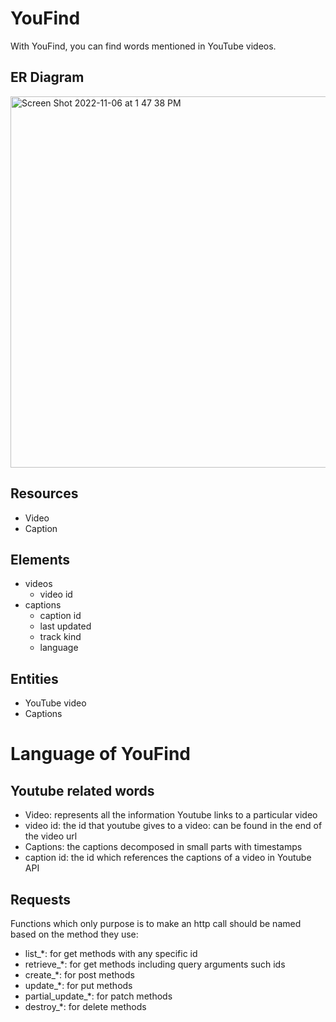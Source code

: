 # YouFind

With YouFind, you can find words mentioned in YouTube videos.

## ER Diagram

<img width="594" alt="Screen Shot 2022-11-06 at 1 47 38 PM" src="https://user-images.githubusercontent.com/50112902/200156545-1795a615-77e5-4b72-80c6-70b9c2720fc1.png">

## Resources
- Video
- Caption

## Elements

- videos
    - video id
- captions
    - caption id
    - last updated
    - track kind
    - language

## Entities

- YouTube video
- Captions

# Language of YouFind

## Youtube related words

- Video: represents all the information Youtube links to a particular video
- video id: the id that youtube gives to a video: can be found in the end of the video url
- Captions: the captions decomposed in small parts with timestamps
- caption id: the id which references the captions of a video in Youtube API

## Requests

Functions which only purpose is to make an http call should be named based on the method they use:
- list_*: for get methods with any specific id
- retrieve_*: for get methods including query arguments such ids
- create_*: for post methods
- update_*: for put methods
- partial_update_*: for patch methods
- destroy_*: for delete methods


